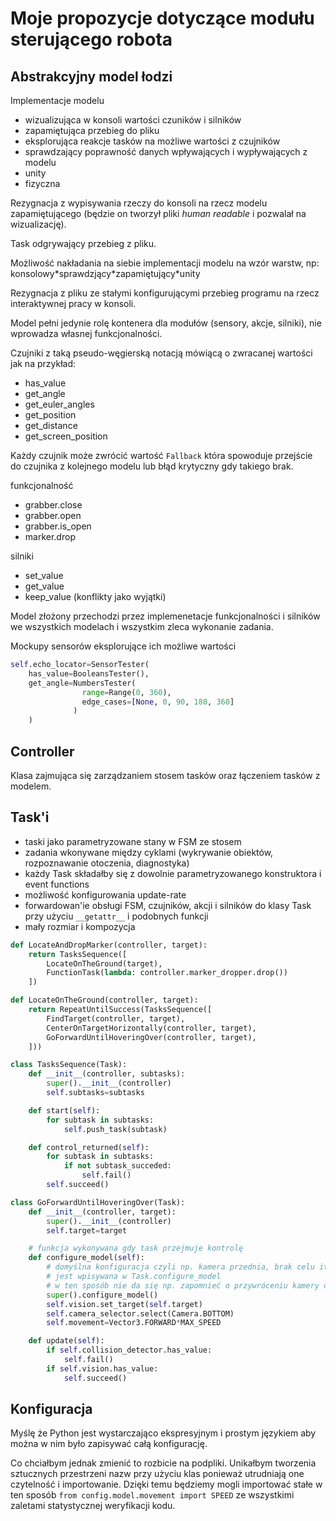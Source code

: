 # Moje propozycje dotyczące modułu sterującego robota 
## Abstrakcyjny model łodzi
Implementacje modelu
  - wizualizująca w konsoli wartości czuników i silników
  - zapamiętująca przebieg do pliku
  - eksplorująca reakcje tasków na możliwe wartości z czujników
  - sprawdzający poprawność danych wpływających i wypływających z modelu
  - unity
  - fizyczna

Rezygnacja z wypisywania rzeczy do konsoli na rzecz modelu zapamiętującego (będzie on tworzył pliki *human readable* i pozwalał na wizualizację).

Task odgrywający przebieg z pliku.

Możliwość nakładania na siebie implementacji modelu na wzór warstw, np: konsolowy\*sprawdzjący\*zapamiętujący\*unity

Rezygnacja z pliku ze stałymi konfigurującymi przebieg programu na rzecz interaktywnej pracy w konsoli.

Model pełni jedynie rolę kontenera dla modułów (sensory, akcje, silniki), nie wprowadza własnej funkcjonalności.

Czujniki z taką pseudo-węgierską notacją mówiącą o zwracanej wartości jak na przykład:
- has_value 
- get_angle 
- get_euler_angles 
- get_position 
- get_distance 
- get_screen_position 

Każdy czujnik może zwrócić wartość `Fallback` która spowoduje przejście do czujnika z kolejnego modelu lub błąd krytyczny gdy takiego brak.

funkcjonalność
- grabber.close
- grabber.open
- grabber.is_open
- marker.drop

silniki
- set_value 
- get_value 
- keep_value (konflikty jako wyjątki)

Model złożony przechodzi przez implemenetacje funkcjonalności i silników we wszystkich modelach i wszystkim zleca wykonanie zadania.

Mockupy sensorów eksplorujące ich możliwe wartości
```python
self.echo_locator=SensorTester(
    has_value=BooleansTester(),
    get_angle=NumbersTester(
                range=Range(0, 360), 
                edge_cases=[None, 0, 90, 180, 360]
              )
    )
```

## Controller
Klasa zajmująca się zarządzaniem stosem tasków oraz łączeniem tasków z modelem.

## Task'i
- taski jako parametryzowane stany w FSM ze stosem 
- zadania wkonywane między cyklami (wykrywanie obiektów, rozpoznawanie otoczenia, diagnostyka)
- każdy Task składałby się z dowolnie parametryzowanego konstruktora i event functions
- możliwość konfigurowania update-rate 
- forwardowan'ie obsługi FSM, czujników, akcji i silników do klasy Task przy użyciu `__getattr__` i podobnych funkcji
- mały rozmiar i kompozycja

```python
def LocateAndDropMarker(controller, target):
    return TasksSequence([
        LocateOnTheGround(target),
        FunctionTask(lambda: controller.marker_dropper.drop())
    ])

def LocateOnTheGround(controller, target):
    return RepeatUntilSuccess(TasksSequence([
        FindTarget(controller, target),
        CenterOnTargetHorizontally(controller, target),
        GoForwardUntilHoveringOver(controller, target),
    ]))

class TasksSequence(Task):
    def __init__(controller, subtasks):
        super().__init__(controller)
        self.subtasks=subtasks

    def start(self):
        for subtask in subtasks:
            self.push_task(subtask)

    def control_returned(self):
        for subtask in subtasks:
            if not subtask_succeded:
                self.fail()
        self.succeed()

class GoForwardUntilHoveringOver(Task):
    def __init__(controller, target):
        super().__init__(controller)
        self.target=target

    # funkcja wykonywana gdy task przejmuje kontrolę
    def configure_model(self):
        # domyślna konfiguracja czyli np. kamera przednia, brak celu itp.
        # jest wpisywana w Task.configure_model
        # w ten sposób nie da się np. zapomnieć o przywróceniu kamery do stanu domyślnego
        super().configure_model()
        self.vision.set_target(self.target)
        self.camera_selector.select(Camera.BOTTOM)
        self.movement=Vector3.FORWARD*MAX_SPEED

    def update(self):
        if self.collision_detector.has_value:
            self.fail()
        if self.vision.has_value:
            self.succeed()
```

## Konfiguracja
Myślę że Python jest wystarczająco ekspresyjnym i prostym językiem aby można w nim było zapisywać całą konfigurację.

Co chciałbym jednak zmienić to rozbicie na podpliki. Unikałbym tworzenia sztucznych przestrzeni nazw przy użyciu klas ponieważ utrudniają one czytelność i importowanie. Dzięki temu będziemy mogli importować stałe w ten sposób `from config.model.movement import SPEED` ze wszystkimi zaletami statystycznej weryfikacji kodu.